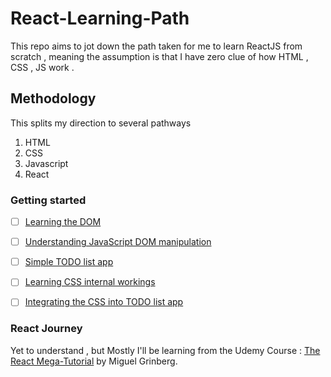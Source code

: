 # React-Learning-Path
This repo aims to jot down the path taken for me to learn ReactJS from scratch , meaning the assumption is that I have zero clue of how HTML , CSS , JS work .


## Methodology 
This splits my direction to several pathways 

1. HTML
2. CSS
3. Javascript
4. React

### Getting started 
- [ ] [Learning the DOM]()
- [ ] [Understanding JavaScript DOM manipulation]()
- [ ] [Simple TODO list app]()
- [ ] [Learning CSS internal workings]()
- [ ] [Integrating the CSS into TODO list app]()


### React Journey 
Yet to understand , but Mostly I'll be learning from the Udemy Course : [The React Mega-Tutorial](https://www.udemy.com/course/react-mega-tutorial) by Miguel Grinberg.
